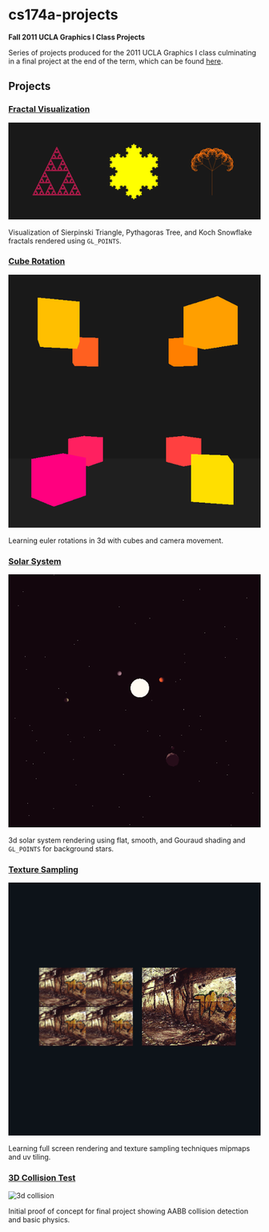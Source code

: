 # cs174a-projects
**Fall 2011 UCLA Graphics I Class Projects**

Series of projects produced for the 2011 UCLA Graphics I class culminating in a final project at the end of the term, which can be found [here](https://github.com/gkjohnson/cs174a-term-project). 

## Projects
### [Fractal Visualization](/Fractal%20Visualization)
![fractal visualization](/docs/fractals.png)

Visualization of Sierpinski Triangle, Pythagoras Tree, and Koch Snowflake fractals rendered using `GL_POINTS`.

### [Cube Rotation](/Cube%20Rotation)
![cube rotation](/docs/animated/rotation.gif)

Learning euler rotations in 3d with cubes and camera movement.

### [Solar System](/Solar%20System)
![solar system](/docs/animated/solar-system.gif)

3d solar system rendering using flat, smooth, and Gouraud shading and `GL_POINTS` for background stars.

### [Texture Sampling](/Texture%20Sampling)
![texture sample](/docs/mipmaps.png)

Learning full screen rendering and texture sampling techniques mipmaps and uv tiling.

### [3D Collision Test](/3d%20Collision%20Test)
![3d collision](/docs/animated/collision-test.gif)

Initial proof of concept for final project showing AABB collision detection and basic physics.

